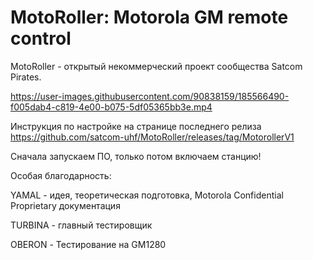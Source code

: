 # MotoRoller: Motorola GM remote control

MotoRoller - открытый некоммерческий проект сообщества Satcom Pirates.

https://user-images.githubusercontent.com/90838159/185566490-f005dab4-c819-4e00-b075-5df05365bb3e.mp4

Инструкция по настройке на странице последнего релиза https://github.com/satcom-uhf/MotoRoller/releases/tag/MotorollerV1

Сначала запускаем ПО, только потом включаем станцию!

Особая благодарность:

YAMAL - идея, теоретическая подготовка, Motorola Confidential Proprietary документация

TURBINA - главный тестировщик

OBERON - Тестирование на GM1280
